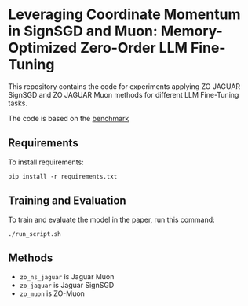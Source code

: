 # Leveraging Coordinate Momentum in SignSGD and Muon: Memory-Optimized Zero-Order LLM Fine-Tuning

This repository contains the code for experiments applying ZO JAGUAR SignSGD and ZO JAGUAR Muon methods for different LLM Fine-Tuning tasks.

The code is based on the [benchmark](https://github.com/ZO-Bench)

## Requirements

To install requirements:

```setup
pip install -r requirements.txt
```

## Training and Evaluation

To train and evaluate the model in the paper, run this command:

```
./run_script.sh
```

## Methods 

* `zo_ns_jaguar` is Jaguar Muon
* `zo_jaguar` is Jaguar SignSGD
* `zo_muon` is ZO-Muon
